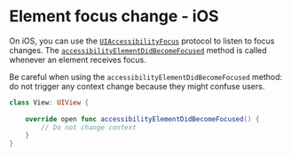 # Element focus change - iOS

On iOS, you can use the [`UIAccessibilityFocus`](https://developer.apple.com/documentation/objectivec/nsobject/uiaccessibilityfocus) protocol to listen to focus changes. The [`accessibilityElementDidBecomeFocused`](https://developer.apple.com/documentation/objectivec/nsobject/1615183-accessibilityelementdidbecomefoc) method is called whenever an element receives focus.

Be careful when using the `accessibilityElementDidBecomeFocused` method: do not trigger any context change because they might confuse users.

```swift
class View: UIView {
    
    override open func accessibilityElementDidBecomeFocused() {
        // Do not change context
    }
}
```
